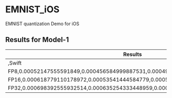 # EMNIST_iOS
EMNIST quantization Demo for iOS

## Results for Model-1

|Results                                                                         |for       |Model-1  |FIELD4|FIELD5|FIELD6        |FIELD7   |FIELD8|FIELD9 |FIELD10|FIELD11|FIELD12|FIELD13|FIELD14        |FIELD15  |FIELD16|FIELD17|FIELD18|FIELD19|FIELD20        |FIELD21 |FIELD22|
|--------------------------------------------------------------------------------|----------|---------|------|------|--------------|---------|------|-------|-------|-------|-------|-------|---------------|---------|-------|-------|-------|-------|---------------|--------|-------|
|,Swift                                                                          |Playground|Inference|Time  |(In   |Seconds),Xcode|Inference|Time  |(iphone|11     |pro    |max)   |((In   |Seconds)),Xcode|Inference|Time   |(iphone|8)     |((In   |Seconds)),Model|Size,RAM|Usage  |
|FP8,0.00052147555591849,0.000456584999887531,0.000495690699608531,99KB,22.8MB   |          |         |      |      |              |         |      |       |       |       |       |       |               |         |       |       |       |       |               |        |       |
|FP16,0.000618779110178972,0.00053541444584779,0.000554279400239466,193B,23.1MB  |          |         |      |      |              |         |      |       |       |       |       |       |               |         |       |       |       |       |               |        |       |
|FP32,0.000698392555932514,0.000635254333448959,0.000688138001714833,384KB,23.2MB|          |         |      |      |              |         |      |       |       |       |       |       |               |         |       |       |       |       |               |        |       |
